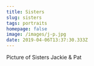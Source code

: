 ```yaml
---
title: Sisters
slug: sisters
tags: portraits
homepage: false
image: /images/j-p.jpg
date: 2019-04-06T13:37:30.333Z
---
```

Picture of Sisters Jackie & Pat
